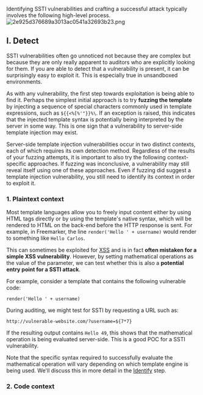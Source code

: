Identifying SSTI vulnerabilities and crafting a successful attack typically involves the following high-level process.
![2e925d376689a3013ac0541a32693b23.png](../../../../_resources/2e925d376689a3013ac0541a32693b23.png)

## I. Detect

SSTI vulnerabilities often go unnoticed not because they are complex but because they are only really apparent to auditors who are explicitly looking for them. If you are able to detect that a vulnerability is present, it can be surprisingly easy to exploit it. This is especially true in unsandboxed environments.

As with any vulnerability, the first step towards exploitation is being able to find it. Perhaps the simplest initial approach is to try **fuzzing the template** by injecting a sequence of special characters commonly used in template expressions, such as `${{<%[%'"}}%\`. If an exception is raised, this indicates that the injected template syntax is potentially being interpreted by the server in some way. This is one sign that a vulnerability to server-side template injection may exist.

Server-side template injection vulnerabilities occur in two distinct contexts, each of which requires its own detection method. Regardless of the results of your fuzzing attempts, it is important to also try the following context-specific approaches. If fuzzing was inconclusive, a vulnerability may still reveal itself using one of these approaches. Even if fuzzing did suggest a template injection vulnerability, you still need to identify its context in order to exploit it.

### 1\. Plaintext context

Most template languages allow you to freely input content either by using HTML tags directly or by using the template's native syntax, which will be rendered to HTML on the back-end before the HTTP response is sent. For example, in Freemarker, the line `render('Hello ' + username)` would render to something like `Hello Carlos`.

This can sometimes be exploited for [XSS](https://portswigger.net/web-security/cross-site-scripting) and is in fact **often mistaken for a simple XSS vulnerability**. However, by setting mathematical operations as the value of the parameter, we can test whether this is also a **potential entry point for a SSTI attack**.

For example, consider a template that contains the following vulnerable code:

```
render('Hello ' + username)
```

During auditing, we might test for SSTI by requesting a URL such as:

```
http://vulnerable-website.com/?username=${7*7}
```

If the resulting output contains  `Hello 49`, this shows that the mathematical operation is being evaluated server-side. This is a good POC for a SSTI vulnerability.

Note that the specific syntax required to successfully evaluate the mathematical operation will vary depending on which template engine is being used. We'll discuss this in more detail in the  [Identify](https://portswigger.net/web-security/server-side-template-injection#identify)  step.
### 2. Code context

